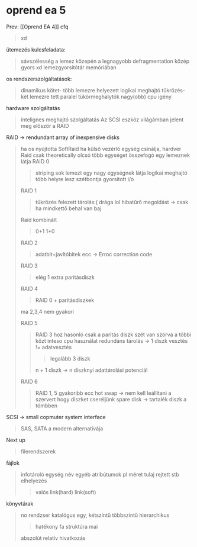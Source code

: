 # oprend ea 5

Prev: \[[Oprend EA 4]\]
cfq

> xd

ütemezés kulcsfeladata:

> sávszélesség a lemez közepén a legnagyobb
> defragmentation
> közép gyors xd
> lemezgyorsítótár memóriában

os rendszerszolgáltatások:

> dinamikus kötet- több lemezre helyezett logikai meghajtó
> tükrözés- két lemezre tett paralel tükörmeghalytók
> nagy(obb) cpu igény

hardware szolgáltatás

> intelignes meghajtó szolgáltatás
> Az SCSI eszköz világámban jelent meg először a RAID

RAID -> rendundant array of inexpensive disks

> ha os nyújtotta SoftRaid
> ha külső vezérlő egység csinálja, hardver Raid
> csak theoretically olcsó
> több egységet összefogó egy lemeznek látja
> RAID 0
>
> > striping
> > sok lemezt egy nagy egységnek látja
> > logikai meghajtó több helyre lesz szétbontja
> > gyorsított i/o
>
> RAID 1
>
> > tükrözés
> > felezett tárolás:(
> > drága lol
> > hibatűrő megoldást -> csak ha mindkettő behal van baj
>
> Raid kombinált
>
> > 0+1
> > 1+0
>
> RAID 2
>
> > adatbit+javítóbitek
> > ecc -> Erroc correction code
>
> RAID 3
>
> > elég 1 extra paritásdiszk
>
> RAID 4
>
> > RAID 0 + paritásdiszkek
>
> ma 2,3,4 nem gyakori
>
> RAID 5
>
> > RAID 3 hoz hasonló csak a paritás diszk szét van szórva a többi közt
> > inteso cpu használat
> > redundáns tárolás -> 1 diszk vesztés != adatvesztés
> >
> > > legalább 3 diszk
> >
> > n + 1 diszk -> n diszknyi adattárolási potenciál
>
> RAID 6
>
> > RAID 1, 5 gyakoribb
> > ecc
> > hot swap -> nem kell leállítani a szervert hogy diszket cseréljünk
> > spare disk -> tartalék diszk a tömbben

SCSI -> small copmuter system interface

> SAS, SATA a modern alternatívája

Next up

> filerendszerek

fájlok

> infotároló egység
> név
> egyéb atribútumok pl méret tulaj rejtett stb
> elhelyezés
>
> > valós
> > link(hard)
> > link(soft)

könyvtárak

> no rendzser
> katalógus egy, kétszintű
> többszintű hierarchikus
>
> > hatékony
> > fa struktúra
> > mai
>
> abszolút relatív hivatkozás
